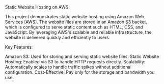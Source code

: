 Static Website Hosting on AWS

This project demonstrates static website hosting using Amazon Web Services (AWS). The website files are stored in an Amazon S3 bucket, which is configured to serve static content such as HTML, CSS, and JavaScript. By leveraging AWS's scalable and reliable infrastructure, the website is delivered quickly and efficiently to users.

Key Features:

Amazon S3: Used for storing and serving static website files.
Static Website Hosting: Enabled via S3 to handle HTTP requests directly.
Scalability: Automatically scales to handle traffic spikes without additional configuration.
Cost-Effective: Pay only for the storage and bandwidth you use.
